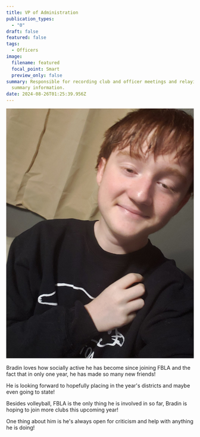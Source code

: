 ```yaml
---
title: VP of Administration
publication_types:
  - "0"
draft: false
featured: false
tags:
  - Officers
image:
  filename: featured
  focal_point: Smart
  preview_only: false
summary: Responsible for recording club and officer meetings and relaying
  summary information.
date: 2024-08-26T01:25:39.956Z
---
```

![](fbla-bradin-gentry-pic.jpg)

B﻿radin loves how socially active he has become since joining FBLA and the fact that in only one year, he has made so many new friends!

H﻿e is looking forward to hopefully placing in the year's districts and maybe even going to state!

B﻿esides volleyball, FBLA is the only thing he is involved in so far, Bradin is hoping to join more clubs this upcoming year!

O﻿ne thing about him is he's always open for criticism and help with anything he is doing!